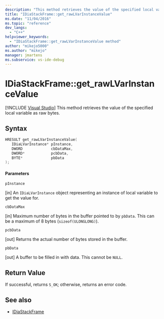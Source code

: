 ```yaml
---
description: "This method retrieves the value of the specified local variable as raw bytes."
title: "IDiaStackFrame::get_rawLVarInstanceValue"
ms.date: "11/04/2016"
ms.topic: "reference"
dev_langs:
  - "C++"
helpviewer_keywords:
  - "IDiaStackFrame::get_rawLVarInstanceValue method"
author: "mikejo5000"
ms.author: "mikejo"
manager: jmartens
ms.subservice: vs-ide-debug
---
```

# IDiaStackFrame::get_rawLVarInstanceValue

 [!INCLUDE [Visual Studio](~/includes/applies-to-version/vs-windows-only.md)]
This method retrieves the value of the specified local variable as raw bytes.

## Syntax

```C++
HRESULT get_rawLVarInstanceValue(
   IDiaLVarInstance* pInstance,
   DWORD             cbDataMax,
   DWORD*            pcbData,
   BYTE*             pbData
);
```

#### Parameters
 `pInstance`

[in] An `IDiaLVarInstance` object representing an instance of local variable to get the value for.

 `cbDataMax`

[in] Maximum number of bytes in the buffer pointed to by `pbData`. This can be a maximum of 8 bytes (`sizeof(ULONGLONG)`).

 `pcbData`

[out] Returns the actual number of bytes stored in the buffer.

 `pbData`

[out] A buffer to be filled in with data. This cannot be `NULL`.

## Return Value
 If successful, returns `S_OK`; otherwise, returns an error code.

## See also
- [IDiaStackFrame](../../debugger/debug-interface-access/idiastackframe.md)
